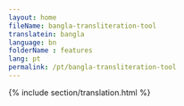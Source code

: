 ```yaml
--- 
layout: home 
fileName: bangla-transliteration-tool
translatein: bangla
language: bn
folderName : features
lang: pt
permalink: /pt/bangla-transliteration-tool
---
```

{% include section/translation.html %}